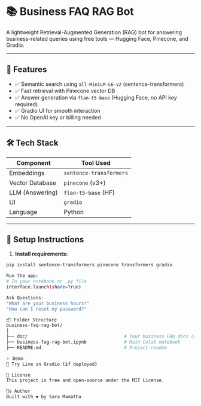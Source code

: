 # 📚 Business FAQ RAG Bot

A lightweight Retrieval-Augmented Generation (RAG) bot for answering business-related queries using free tools — Hugging Face, Pinecone, and Gradio.

---

## 🚀 Features

- ✅ Semantic search using `all-MiniLM-L6-v2` (sentence-transformers)
- ✅ Fast retrieval with Pinecone vector DB
- ✅ Answer generation via `flan-t5-base` (Hugging Face, no API key required)
- ✅ Gradio UI for smooth interaction
- ✅ No OpenAI key or billing needed

---

## 🛠️ Tech Stack

| Component        | Tool Used               |
|------------------|-------------------------|
| Embeddings       | `sentence-transformers` |
| Vector Database  | `pinecone` (v3+)        |
| LLM (Answering)  | `flan-t5-base` (HF)     |
| UI               | `gradio`                |
| Language         | Python                  |

---

## 🔧 Setup Instructions

1. **Install requirements:**

```bash
pip install sentence-transformers pinecone transformers gradio

Run the app:
# In your notebook or .py file
interface.launch(share=True)

Ask Questions:
"What are your business hours?"
"How can I reset my password?"

📦 Folder Structure
business-faq-rag-bot/
│
├── doc/                                    # Your business FAQ docs (optional)
├── business-fag-rag-bot.ipynb              # Main Colab notebook
├── README.md                               # Project readme

✨ Demo
🔗 Try Live on Gradio (if deployed)

📄 License
This project is free and open-source under the MIT License.

🙋‍♀️ Author
Built with ❤️ by Sara Mamatha
